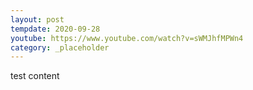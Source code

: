 ```yaml
---
layout: post
tempdate: 2020-09-28
youtube: https://www.youtube.com/watch?v=sWMJhfMPWn4
category: _placeholder
---
```

test content